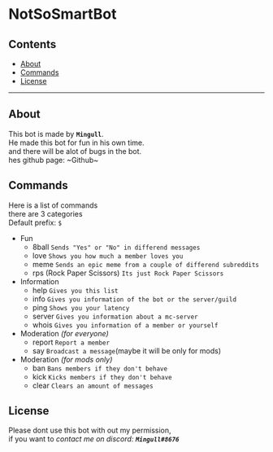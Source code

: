 # NotSoSmartBot

## Contents

- [About](#about)
- [Commands](#commands)
- [License](#license)

---

## About

This bot is made by **`Mingull`**.<br />
He made this bot for fun in his own time.<br />
and there will be alot of bugs in the bot.<br />
hes github page: ~Github~

## Commands

Here is a list of commands <br />
there are 3 categories <br />
Default prefix: `$`

- Fun
  - 8ball `Sends "Yes" or "No" in differend messages`
  - love `Shows you how much a member loves you`
  - meme `Sends an epic meme from a couple of differend subreddits`
  - rps (Rock Paper Scissors) `Its just Rock Paper Scissors`
- Information
  - help `Gives you this list`
  - info `Gives you information of the bot or the server/guild`
  - ping `Shows you your latency`
  - server `Gives you information about a mc-server`
  - whois `Gives you information of a member or yourself`
- Moderation _(for everyone)_
  - report `Report a member`
  - say `Broadcast a message`(maybe it will be only for mods)
- Moderation _(for mods only)_
  - ban `Bans members if they don't behave`
  - kick `Kicks members if they don't behave`
  - clear `Clears an amount of messages`

## License

Please dont use this bot with out my permission,<br />
if you want to _contact me on discord: **`Mingull#8676`**_
